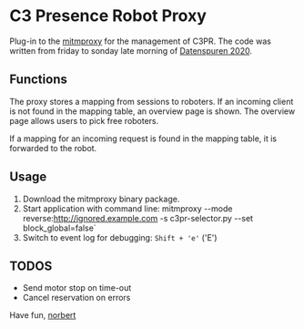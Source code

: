 # C3 Presence Robot Proxy
Plug-in to the [mitmproxy](https://mitmproxy.org) for the management of C3PR. The code was written from friday to sonday late morning of [Datenspuren 2020](https://datenspuren.de/2020).

## Functions

The proxy stores a mapping from sessions to roboters. If an incoming client is not found in the mapping table, an overview page is shown. The overview page allows users to pick free roboters.

If a mapping for an incoming request is found in the mapping table, it is forwarded to the robot.

## Usage

1. Download the mitmproxy binary package.
2. Start application with command line:
   mitmproxy --mode reverse:http://ignored.example.com -s c3pr-selector.py --set block_global=false`
3. Switch to event log for debugging:
   `Shift + 'e'` ('E')

## TODOS

- Send motor stop on time-out
- Cancel reservation on errors

Have fun, [norbert](https://wiki.c3d2.de/Benutzer:Norbert)
